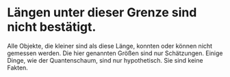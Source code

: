 # Längen unter dieser Grenze sind nicht bestätigt.

Alle Objekte, die kleiner sind als diese Länge, konnten oder können nicht
gemessen werden. Die hier genannten Größen sind nur Schätzungen. Einige Dinge,
wie der Quantenschaum, sind nur hypothetisch. Sie sind keine Fakten.
